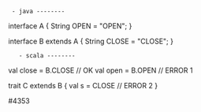      - java --------
interface A {
   String OPEN = "OPEN";
}

interface B extends A {
   String CLOSE = "CLOSE";
}

       - scala --------


 val close = B.CLOSE  // OK
 val open  = B.OPEN   // ERROR 1


trait C extends B {
  val s = CLOSE   // ERROR 2
}




#4353
